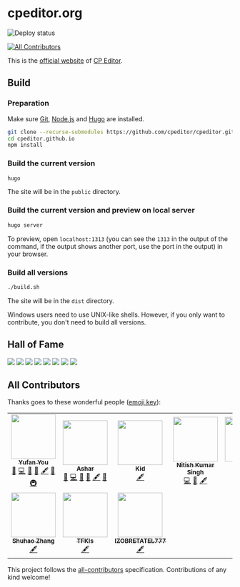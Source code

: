 # cpeditor.org

![Deploy status](https://github.com/cpeditor/cpeditor.github.io/workflows/Deploy/badge.svg?branch=hugo)

<!-- ALL-CONTRIBUTORS-BADGE:START - Do not remove or modify this section -->
[![All Contributors](https://img.shields.io/badge/all_contributors-9-orange.svg)](#all-contributors)
<!-- ALL-CONTRIBUTORS-BADGE:END -->

This is the [official website](https://cpeditor.org) of [CP Editor](https://github.com/cpeditor/cpeditor).

## Build

### Preparation

Make sure [Git](https://git-scm.com/), [Node.js](https://nodejs.org/) and [Hugo](https://gohugo.io/) are installed.

```sh
git clone --recurse-submodules https://github.com/cpeditor/cpeditor.github.io
cd cpeditor.github.io
npm install
```

### Build the current version

```sh
hugo
```

The site will be in the `public` directory.

### Build the current version and preview on local server

```sh
hugo server
```

To preview, open `localhost:1313` (you can see the `1313` in the output of the command, if the output shows another port, use the port in the output) in your browser.

### Build all versions

```sh
./build.sh
```

The site will be in the `dist` directory.

Windows users need to use UNIX-like shells. However, if you only want to contribute, you don't need to build all versions.

## Hall of Fame

[![](https://sourcerer.io/fame/ouuan/cpeditor/cpeditor.github.io/images/0)](https://sourcerer.io/fame/ouuan/cpeditor/cpeditor.github.io/links/0)
[![](https://sourcerer.io/fame/ouuan/cpeditor/cpeditor.github.io/images/1)](https://sourcerer.io/fame/ouuan/cpeditor/cpeditor.github.io/links/1)
[![](https://sourcerer.io/fame/ouuan/cpeditor/cpeditor.github.io/images/2)](https://sourcerer.io/fame/ouuan/cpeditor/cpeditor.github.io/links/2)
[![](https://sourcerer.io/fame/ouuan/cpeditor/cpeditor.github.io/images/3)](https://sourcerer.io/fame/ouuan/cpeditor/cpeditor.github.io/links/3)
[![](https://sourcerer.io/fame/ouuan/cpeditor/cpeditor.github.io/images/4)](https://sourcerer.io/fame/ouuan/cpeditor/cpeditor.github.io/links/4)
[![](https://sourcerer.io/fame/ouuan/cpeditor/cpeditor.github.io/images/5)](https://sourcerer.io/fame/ouuan/cpeditor/cpeditor.github.io/links/5)
[![](https://sourcerer.io/fame/ouuan/cpeditor/cpeditor.github.io/images/6)](https://sourcerer.io/fame/ouuan/cpeditor/cpeditor.github.io/links/6)
[![](https://sourcerer.io/fame/ouuan/cpeditor/cpeditor.github.io/images/7)](https://sourcerer.io/fame/ouuan/cpeditor/cpeditor.github.io/links/7)

## All Contributors

Thanks goes to these wonderful people ([emoji key](https://allcontributors.org/docs/en/emoji-key)):

<!-- ALL-CONTRIBUTORS-LIST:START - Do not remove or modify this section -->
<!-- prettier-ignore-start -->
<!-- markdownlint-disable -->
<table>
  <tr>
    <td align="center">
      <a href="https://github.com/ouuan"><img src="https://avatars2.githubusercontent.com/u/30581822?v=4" width="100px;" alt=""/></a><br /><a href="https://ouuan.github.io"><sub><b>Yufan You</b></sub></a><br /><a href="#maintenance-ouuan" title="Maintenance">🚧</a> <a href="https://github.com/cpeditor/cpeditor.github.io/commits?author=ouuan" title="Code">💻</a> <a href="https://github.com/cpeditor/cpeditor.github.io/commits?author=ouuan" title="Documentation">📖</a> <a href="#design-ouuan" title="Design">🎨</a> <a href="#content-ouuan" title="Content">🖋</a> <a href="https://github.com/cpeditor/cpeditor.github.io/pulls?q=is%3Apr+reviewed-by%3Aouuan" title="Reviewed Pull Requests">👀</a> <a href="#infra-ouuan" title="Infrastructure (Hosting, Build-Tools, etc)">🚇</a>
    </td>
    <td align="center">
      <a href="https://github.com/coder3101"><img src="https://avatars2.githubusercontent.com/u/22212259?v=4" width="100px;" alt=""/></a><br /><a href="https://github.com/coder3101"><sub><b>Ashar</b></sub></a><br /><a href="#maintenance-coder3101" title="Maintenance">🚧</a> <a href="https://github.com/cpeditor/cpeditor.github.io/commits?author=coder3101" title="Code">💻</a> <a href="https://github.com/cpeditor/cpeditor.github.io/commits?author=coder3101" title="Documentation">📖</a> <a href="#design-coder3101" title="Design">🎨</a> <a href="#content-coder3101" title="Content">🖋</a> <a href="https://github.com/cpeditor/cpeditor.github.io/pulls?q=is%3Apr+reviewed-by%3Acoder3101" title="Reviewed Pull Requests">👀</a>
    </td>
    <td align="center">
      <a href="https://github.com/kidonng"><img src="https://avatars3.githubusercontent.com/u/44045911?v=4" width="100px;" alt=""/></a><br /><a href="https://xuann.wang"><sub><b>Kid</b></sub></a><br /><a href="#content-kidonng" title="Content">🖋</a>
    </td>
    <td align="center">
      <a href="https://github.com/nitishk72"><img src="https://avatars2.githubusercontent.com/u/15886737?v=4" width="100px;" alt=""/></a><br /><a href="https://www.youtube.com/c/NitishKumarSingh"><sub><b>Nitish Kumar Singh</b></sub></a><br /><a href="https://github.com/cpeditor/cpeditor.github.io/commits?author=nitishk72" title="Code">💻</a> <a href="#design-nitishk72" title="Design">🎨</a> <a href="#content-nitishk72" title="Content">🖋</a>
    </td>
    <td align="center">
      <a href="https://github.com/yatharth1706"><img src="https://avatars2.githubusercontent.com/u/32243289?v=4" width="100px;" alt=""/></a><br /><a href="https://yatharth1706.github.io/"><sub><b>Yatharth Verma</b></sub></a><br /><a href="https://github.com/cpeditor/cpeditor.github.io/commits?author=yatharth1706" title="Code">💻</a> <a href="#design-yatharth1706" title="Design">🎨</a> <a href="#content-yatharth1706" title="Content">🖋</a>
    </td>
    <td align="center">
      <a href="https://github.com/shakeabi"><img src="https://avatars2.githubusercontent.com/u/36559835?v=4" width="100px;" alt=""/></a><br /><a href="http://abishake.co"><sub><b>Abishake</b></sub></a><br /><a href="https://github.com/cpeditor/cpeditor.github.io/issues?q=author%3Ashakeabi" title="Bug reports">🐛</a>
    </td>
  </tr>
  <tr>
    <td align="center">
      <a href="https://github.com/StudyingFather"><img src="https://avatars3.githubusercontent.com/u/23295419?v=4" width="100px;" alt=""/></a><br /><a href="https://studyingfather.com"><sub><b>Shuhao Zhang</b></sub></a><br /><a href="#content-StudyingFather" title="Content">🖋</a>
    </td>
    <td align="center">
      <a href="https://github.com/TFKls"><img src="https://avatars3.githubusercontent.com/u/43710501?v=4" width="100px;" alt=""/></a><br /><a href="http://tfkls.dev"><sub><b>TFKls</b></sub></a><br /><a href="#content-TFKls" title="Content">🖋</a>
    </td>
    <td align="center">
      <a href="https://github.com/IZOBRETATEL777"><img src="https://avatars0.githubusercontent.com/u/32099652?v=4" width="100px;" alt=""/></a><br /><a href="https://github.com/IZOBRETATEL777"><sub><b>IZOBRETATEL777</b></sub></a><br /><a href="#content-IZOBRETATEL777" title="Content">🖋</a>
    </td>
  </tr>
</table>

<!-- markdownlint-enable -->
<!-- prettier-ignore-end -->
<!-- ALL-CONTRIBUTORS-LIST:END -->

This project follows the [all-contributors](https://github.com/all-contributors/all-contributors) specification. Contributions of any kind welcome!

